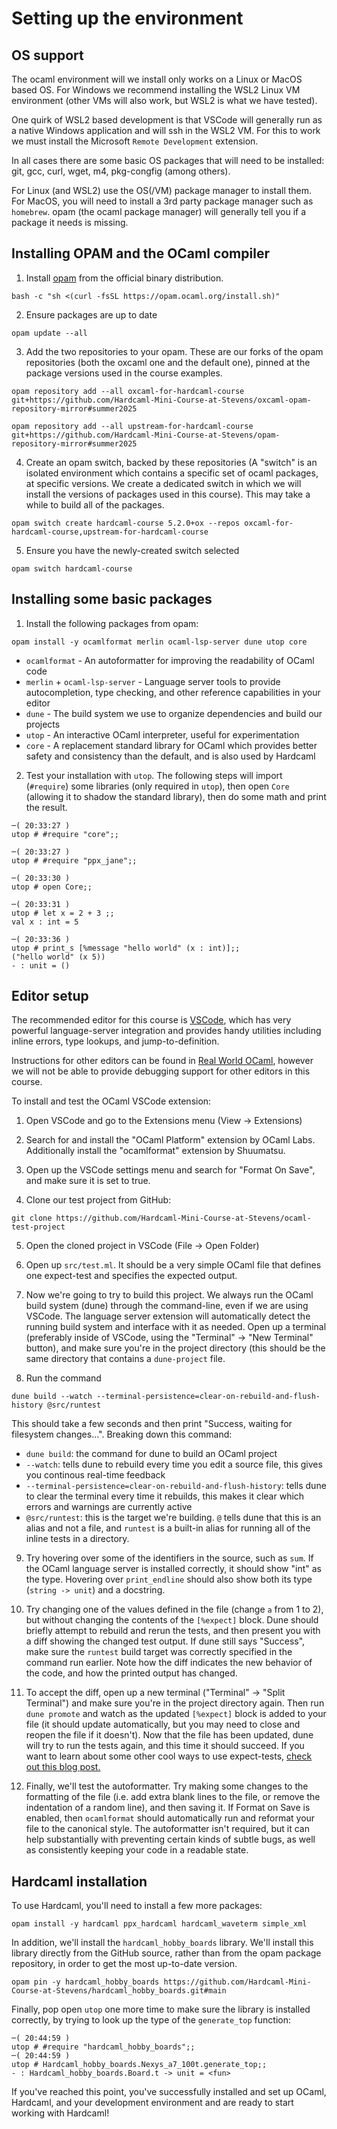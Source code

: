 # Setting up the environment

## OS support

The ocaml environment will we install only works on a Linux or MacOS based OS.  For Windows we recommend installing the WSL2 Linux VM environment (other VMs will also work, but WSL2 is what we have tested).

One quirk of WSL2 based development is that VSCode will generally run as a native Windows application and will ssh in the WSL2 VM.  For this to work we must install the Microsoft `Remote Development` extension. 

In all cases there are some basic OS packages that will need to be installed: git, gcc, curl, wget, m4, pkg-congfig (among others).

For Linux (and WSL2) use the OS(/VM) package manager to install them.  For MacOS, you will need to install a 3rd party package manager such as `homebrew`.  opam (the ocaml package manager) will generally tell you if a package it needs is missing.

## Installing OPAM and the OCaml compiler

1. Install [opam](https://opam.ocaml.org/doc/Install.html) from the official binary distribution.

```
bash -c "sh <(curl -fsSL https://opam.ocaml.org/install.sh)"
```

2. Ensure packages are up to date

```
opam update --all
```

3. Add the two repositories to your opam. These are our forks of the opam repositories (both the oxcaml one and the default one), pinned at the package versions used in the course examples.

```
opam repository add --all oxcaml-for-hardcaml-course git+https://github.com/Hardcaml-Mini-Course-at-Stevens/oxcaml-opam-repository-mirror#summer2025

opam repository add --all upstream-for-hardcaml-course git+https://github.com/Hardcaml-Mini-Course-at-Stevens/opam-repository-mirror#summer2025
```

4. Create an opam switch, backed by these repositories (A "switch" is an isolated environment which contains a specific set of ocaml packages, at specific versions. We create a dedicated switch in which we will install the versions of packages used in this course). This may take a while to build all of the packages.

```
opam switch create hardcaml-course 5.2.0+ox --repos oxcaml-for-hardcaml-course,upstream-for-hardcaml-course
```

5. Ensure you have the newly-created switch selected

```
opam switch hardcaml-course
```

## Installing some basic packages

1. Install the following packages from opam:

```
opam install -y ocamlformat merlin ocaml-lsp-server dune utop core
```

- `ocamlformat` - An autoformatter for improving the readability of OCaml code
- `merlin` + `ocaml-lsp-server` - Language server tools to provide autocompletion, type checking, and other reference capabilities in your editor
- `dune` - The build system we use to organize dependencies and build our projects
- `utop` - An interactive OCaml interpreter, useful for experimentation
- `core` - A replacement standard library for OCaml which provides better safety and consistency than the default, and is also used by Hardcaml

2. Test your installation with `utop`. The following steps will import (`#require`) some libraries (only required in `utop`), then open `Core` (allowing it to shadow the standard library), then do some math and print the result.

```
─( 20:33:27 )
utop # #require "core";;

─( 20:33:27 )
utop # #require "ppx_jane";;

─( 20:33:30 )
utop # open Core;;

─( 20:33:31 )
utop # let x = 2 + 3 ;;
val x : int = 5

─( 20:33:36 )
utop # print_s [%message "hello world" (x : int)];;
("hello world" (x 5))
- : unit = ()
```

## Editor setup

The recommended editor for this course is [VSCode](https://code.visualstudio.com/), which has very powerful language-server integration and provides handy utilities including inline errors, type lookups, and jump-to-definition.

Instructions for other editors can be found in [Real World OCaml](https://dev.realworldocaml.org/install.html), however we will not be able to provide debugging support for other editors in this course.

To install and test the OCaml VSCode extension:

1. Open VSCode and go to the Extensions menu (View -> Extensions)

2. Search for and install the "OCaml Platform" extension by OCaml Labs. Additionally install the "ocamlformat" extension by Shuumatsu.

3. Open up the VSCode settings menu and search for "Format On Save", and make sure it is set to true.

4. Clone our test project from GitHub:
```
git clone https://github.com/Hardcaml-Mini-Course-at-Stevens/ocaml-test-project
```

5. Open the cloned project in VSCode (File -> Open Folder)

6. Open up `src/test.ml`. It should be a very simple OCaml file that defines one expect-test and specifies the expected output.

7. Now we're going to try to build this project. We always run the OCaml build system (dune) through the command-line, even if we are using VSCode. The language server extension will automatically detect the running build system and interface with it as needed. Open up a terminal (preferably inside of VSCode, using the "Terminal" -> "New Terminal" button), and make sure you're in the project directory (this should be the same directory that contains a `dune-project` file.

8. Run the command 
```
dune build --watch --terminal-persistence=clear-on-rebuild-and-flush-history @src/runtest
```

This should take a few seconds and then print "Success, waiting for filesystem changes...". Breaking down this command:
- `dune build`: the command for dune to build an OCaml project
- `--watch`: tells dune to rebuild every time you edit a source file, this gives you continous real-time feedback
- `--terminal-persistence=clear-on-rebuild-and-flush-history`: tells dune to clear the terminal every time it rebuilds, this makes it clear which errors and warnings are currently active
- `@src/runtest`: this is the target we're building. `@` tells dune that this is an alias and not a file, and `runtest` is a built-in alias for running all of the inline tests in a directory.
 
9. Try hovering over some of the identifiers in the source, such as `sum`. If the OCaml language server is installed correctly, it should show "int" as the type. Hovering over `print_endline` should also show both its type (`string -> unit`) and a docstring.

10. Try changing one of the values defined in the file (change `a` from 1 to 2), but without changing the contents of the `[%expect]` block. Dune should briefly attempt to rebuild and rerun the tests, and then present you with a diff showing the changed test output. If dune still says "Success", make sure the `runtest` build target was correctly specified in the command run earlier. Note how the diff indicates the new behavior of the code, and how the printed output has changed.

11. To accept the diff, open up a new terminal ("Terminal" -> "Split Terminal") and make sure you're in the project directory again. Then run `dune promote` and watch as the updated `[%expect]` block is added to your file (it should update automatically, but you may need to close and reopen the file if it doesn't). Now that the file has been updated, dune will try to run the tests again, and this time it should succeed. If you want to learn about some other cool ways to use expect-tests, [check out this blog post.](https://blog.janestreet.com/the-joy-of-expect-tests/)

12. Finally, we'll test the autoformatter. Try making some changes to the formatting of the file (i.e. add extra blank lines to the file, or remove the indentation of a random line), and then saving it. If Format on Save is enabled, then `ocamlformat` should automatically run and reformat your file to the canonical style. The autoformatter isn't required, but it can help substantially with preventing certain kinds of subtle bugs, as well as consistently keeping your code in a readable state.

## Hardcaml installation

To use Hardcaml, you'll need to install a few more packages:

```
opam install -y hardcaml ppx_hardcaml hardcaml_waveterm simple_xml
```

In addition, we'll install the `hardcaml_hobby_boards` library. We'll install this library directly from the GitHub source, rather than from the opam package repository, in order to get the most up-to-date version.

```
opam pin -y hardcaml_hobby_boards https://github.com/Hardcaml-Mini-Course-at-Stevens/hardcaml_hobby_boards.git#main
```

Finally, pop open `utop` one more time to make sure the library is installed correctly, by trying to look up the type of the `generate_top` function:

```
─( 20:44:59 )
utop # #require "hardcaml_hobby_boards";;
─( 20:44:59 )
utop # Hardcaml_hobby_boards.Nexys_a7_100t.generate_top;;
- : Hardcaml_hobby_boards.Board.t -> unit = <fun>
```

If you've reached this point, you've successfully installed and set up OCaml, Hardcaml, and your development environment and are ready to start working with Hardcaml!
